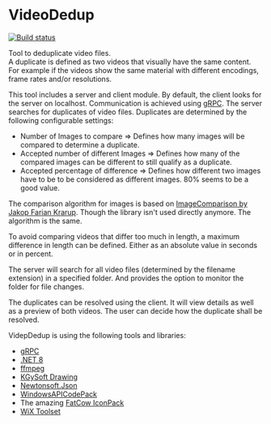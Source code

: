 # VideoDedup

[![Build status](https://ci.appveyor.com/api/projects/status/ld6w3vd6m49spu27/branch/master?svg=true)](https://ci.appveyor.com/project/SebastianBecker2/videodedup/branch/master)

Tool to deduplicate video files.\
A duplicate is defined as two videos that visually have the same content. For example if the videos show the same material with different encodings, frame rates and/or resolutions.

This tool includes a server and client module. By default, the client looks for the server on localhost. Communication is achieved using [gRPC](https://grpc.io/).
The server searches for duplicates of video files. Duplicates are determined by the following configurable settings:

- Number of Images to compare => Defines how many images will be compared to determine a duplicate.
- Accepted number of different Images => Defines how many of the compared images can be different to still qualify as a duplicate.
- Accepted percentage of difference => Defines how different two images have to be to be considered as different images. 80% seems to be a good value.

The comparison algorithm for images is based on [ImageComparison by Jakop Farian Krarup](https://www.codeproject.com/Articles/374386/Simple-image-comparison-in-NET). Though the library isn't used directly anymore. The algorithm is the same.

To avoid comparing videos that differ too much in length, a maximum difference in length can be defined. Either as an absolute value in seconds or in percent.

The server will search for all video files (determined by the filename extension) in a specified folder. And provides the option to monitor the folder for file changes.

The duplicates can be resolved using the client. It will view details as well as a preview of both videos. The user can decide how the duplicate shall be resolved.

VidepDedup is using the following tools and libraries:

- [gRPC](https://grpc.io/)
- [.NET 8](https://docs.microsoft.com/en-us/dotnet/core/whats-new/dotnet-8)
- [ffmpeg](https://ffmpeg.org/)
- [KGySoft Drawing](https://kgysoft.net/drawing)
- [Newtonsoft.Json](https://www.newtonsoft.com/json)
- [WindowsAPICodePack](https://github.com/contre/Windows-API-Code-Pack-1.1)
- The amazing [FatCow IconPack](https://www.fatcow.com/free-icons)
- [WiX Toolset](https://wixtoolset.org)